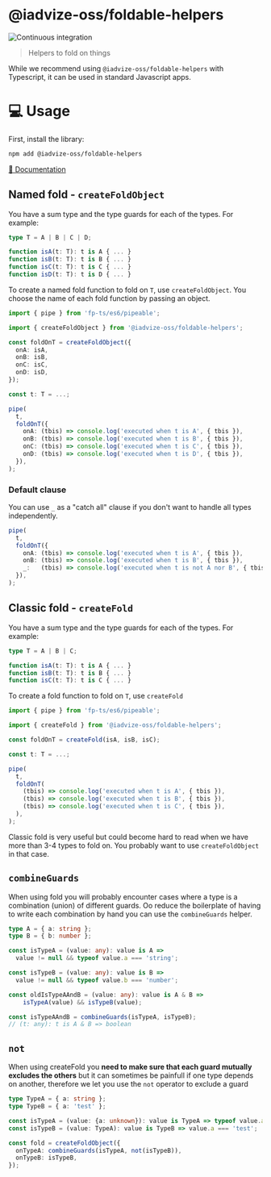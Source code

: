 @iadvize-oss/foldable-helpers
====================
![Continuous integration](https://github.com/iadvize/foldable-helpers-library/workflows/Continuous%20integration/badge.svg)

> Helpers to fold on things

While we recommend using `@iadvize-oss/foldable-helpers` with Typescript, it can
be used in standard Javascript apps.

# 💻 Usage 

First, install the library:

```bash
npm add @iadvize-oss/foldable-helpers
```

[📖 Documentation](https://iadvize.github.io/foldable-helpers-library/)

## Named fold - `createFoldObject`

You have a sum type and the type guards for each of the types. For example:

```ts
type T = A | B | C | D;

function isA(t: T): t is A { ... }
function isB(t: T): t is B { ... }
function isC(t: T): t is C { ... }
function isD(t: T): t is D { ... }
```

To create a named fold function to fold on `T`, use `createFoldObject`. You
choose the name of each fold function by passing an object.

```ts
import { pipe } from 'fp-ts/es6/pipeable';

import { createFoldObject } from '@iadvize-oss/foldable-helpers';

const foldOnT = createFoldObject({
  onA: isA,
  onB: isB,
  onC: isC,
  onD: isD,
});

const t: T = ...;

pipe(
  t,
  foldOnT({
    onA: (tbis) => console.log('executed when t is A', { tbis }),
    onB: (tbis) => console.log('executed when t is B', { tbis }),
    onC: (tbis) => console.log('executed when t is C', { tbis }),
    onD: (tbis) => console.log('executed when t is D', { tbis }),
  }),
);
```

### Default clause

You can use `_` as a "catch all" clause if you don't want to handle all types
independently.

```ts
pipe(
  t,
  foldOnT({
    onA: (tbis) => console.log('executed when t is A', { tbis }),
    onB: (tbis) => console.log('executed when t is B', { tbis }),
    _:   (tbis) => console.log('executed when t is not A nor B', { tbis }),
  }),
);
```


## Classic fold - `createFold`

You have a sum type and the type guards for each of the types. For example:

```ts
type T = A | B | C;

function isA(t: T): t is A { ... }
function isB(t: T): t is B { ... }
function isC(t: T): t is C { ... }
```

To create a fold function to fold on `T`, use `createFold`

```ts
import { pipe } from 'fp-ts/es6/pipeable';

import { createFold } from '@iadvize-oss/foldable-helpers';

const foldOnT = createFold(isA, isB, isC);

const t: T = ...;

pipe(
  t,
  foldOnT(
    (tbis) => console.log('executed when t is A', { tbis }),
    (tbis) => console.log('executed when t is B', { tbis }),
    (tbis) => console.log('executed when t is C', { tbis }),
  ),
);
```

Classic fold is very useful but could become hard to read when we have more than
3-4 types to fold on. You probably want to use `createFoldObject` in that case.


## `combineGuards`

When using fold you will probably encounter cases where a type is a combination
(union) of different guards. Oo reduce the boilerplate of having to write each
combination by hand you can use the `combineGuards` helper.

```ts
type A = { a: string };
type B = { b: number };

const isTypeA = (value: any): value is A =>
  value != null && typeof value.a === 'string';

const isTypeB = (value: any): value is B =>
  value != null && typeof value.b === 'number';

const oldIsTypeAAndB = (value: any): value is A & B =>
    isTypeA(value) && isTypeB(value);

const isTypeAAndB = combineGuards(isTypeA, isTypeB);
// (t: any): t is A & B => boolean
```

## `not`

When using createFold you **need to make sure that each guard mutually excludes
the others** but it can sometimes be painfull if one type depends on another,
therefore we let you use the `not` operator to exclude a guard

```ts
type TypeA = { a: string };
type TypeB = { a: 'test' };

const isTypeA = (value: {a: unknown}): value is TypeA => typeof value.a === 'string';
const isTypeB = (value: TypeA): value is TypeB => value.a === 'test';

const fold = createFoldObject({
  onTypeA: combineGuards(isTypeA, not(isTypeB)),
  onTypeB: isTypeB,
});
```
